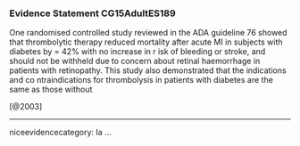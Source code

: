 ### Evidence Statement CG15AdultES189
One randomised controlled study reviewed in the ADA guideline 76 showed that thrombolytic therapy reduced mortality after acute MI in subjects with diabetes by = 42% with no increase in r isk of bleeding or stroke, and should not be withheld due to concern about retinal haemorrhage in patients with retinopathy. This study also demonstrated that the indications and co ntraindications for thrombolysis in patients with diabetes are the same as those without

[@2003]

---
niceevidencecategory: Ia
...



